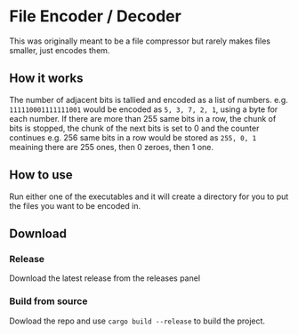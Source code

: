 # File Encoder / Decoder

This was originally meant to be a file compressor but rarely makes files smaller, just encodes them.

## How it works

The number of adjacent bits is tallied and encoded as a list of numbers.
e.g. `111110001111111001` would be encoded as `5, 3, 7, 2, 1`, using a byte for each number. If there are more than 255 same bits in a row, the chunk of bits is stopped, the chunk of the next bits is set to 0 and the counter continues e.g. 256 same bits in a row would be stored as `255, 0, 1` meaining there are 255 ones, then 0 zeroes, then 1 one.

## How to use

Run either one of the executables and it will create a directory for you to put the files you want to be encoded in.

## Download

### Release

Download the latest release from the releases panel

### Build from source

Dowload the repo and use `cargo build --release` to build the project.
